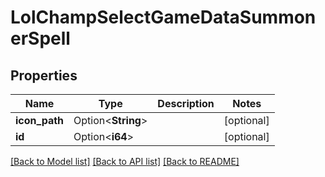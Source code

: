 # LolChampSelectGameDataSummonerSpell

## Properties

Name | Type | Description | Notes
------------ | ------------- | ------------- | -------------
**icon_path** | Option<**String**> |  | [optional]
**id** | Option<**i64**> |  | [optional]

[[Back to Model list]](../README.md#documentation-for-models) [[Back to API list]](../README.md#documentation-for-api-endpoints) [[Back to README]](../README.md)


